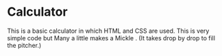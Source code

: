 # Calculator
This is a basic calculator in which HTML and CSS are used. This is very simple code but  Many a little makes a Mickle . (It takes drop by drop to fill the pitcher.)
